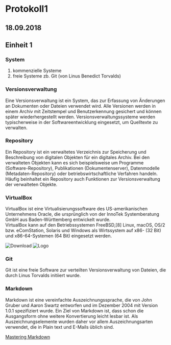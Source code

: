 # Protokoll1

## 18.09.2018
## Einheit 1

### System

1. kommenzielle Systeme  
1. freie Systeme zb. Git (von Linus Benedict Torvalds)

### Versionsverwaltung

Eine Versionsverwaltung ist ein System, das zur Erfassung von Änderungen an Dokumenten oder Dateien verwendet wird. Alle Versionen werden in einem Archiv mit Zeitstempel und Benutzerkennung gesichert und können später wiederhergestellt werden. Versionsverwaltungssysteme werden typischerweise in der Softwareentwicklung eingesetzt, um Quelltexte zu verwalten.


### Repository

Ein Repository ist ein verwaltetes Verzeichnis zur Speicherung und Beschreibung von digitalen Objekten für ein digitales Archiv. Bei den verwalteten Objekten kann es sich beispielsweise um Programme (Software-Repository), Publikationen (Dokumentenserver), Datenmodelle (Metadaten-Repository) oder betriebswirtschaftliche Verfahren handeln. Häufig beinhaltet ein Repository auch Funktionen zur Versionsverwaltung der verwalteten Objekte. 


### VirtualBox

VirtualBox ist eine Virtualisierungssoftware des US-amerikanischen Unternehmens Oracle, die ursprünglich von der InnoTek Systemberatung GmbH aus Baden-Württemberg entwickelt wurde.   
VirtualBox kann auf den Betriebssystemen FreeBSD,[8] Linux, macOS, OS/2 bzw. eComStation, Solaris und Windows als Wirtssystem auf x86- (32 Bit) und x86-64-Systemen (64 Bit) eingesetzt werden.

![Download](https://www.virtualbox.org/wiki/Downloads)
![Logo](https://upload.wikimedia.org/wikipedia/commons/d/d5/Virtualbox_logo.png)


### Git
Git  ist eine freie Software zur verteilten Versionsverwaltung von Dateien, die durch Linus Torvalds initiiert wurde.

### Markdown

Markdown ist eine vereinfachte Auszeichnungssprache, die von John Gruber und Aaron Swartz entworfen und im Dezember 2004 mit Version 1.0.1 spezifiziert wurde. Ein Ziel von Markdown ist, dass schon die Ausgangsform ohne weitere Konvertierung leicht lesbar ist. Als Auszeichnungselemente wurden daher vor allem Auszeichnungsarten verwendet, die in Plain text und E-Mails üblich sind.

[Mastering Markdown](https://guides.github.com/features/mastering-markdown/)







